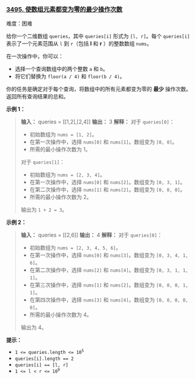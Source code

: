 ### [3495\. 使数组元素都变为零的最少操作次数](https://leetcode.cn/problems/minimum-operations-to-make-array-elements-zero/)

难度：困难

给你一个二维数组 `queries`，其中 `queries[i]` 形式为 `[l, r]`。每个 `queries[i]` 表示了一个元素范围从 `l` 到 `r`（包括 **l** 和 **r** ）的整数数组 `nums`。

在一次操作中，你可以：

- 选择一个查询数组中的两个整数 `a` 和 `b`。
- 将它们替换为 `floor(a / 4)` 和 `floor(b / 4)`。

你的任务是确定对于每个查询，将数组中的所有元素都变为零的 **最少** 操作次数。返回所有查询结果的总和。

**示例 1：**

> **输入：** queries = \[[1,2],[2,4]]
> **输出：** 3
> **解释：**
> 对于 `queries[0]`：
>
> - 初始数组为 `nums = [1, 2]`。
> - 在第一次操作中，选择 `nums[0]` 和 `nums[1]`。数组变为 `[0, 0]`。
> - 所需的最小操作次数为 $1$。
>
> 对于 `queries[1]`：
>
> - 初始数组为 `nums = [2, 3, 4]`。
> - 在第一次操作中，选择 `nums[0]` 和 `nums[2]`。数组变为 `[0, 3, 1]`。
> - 在第二次操作中，选择 `nums[1]` 和 `nums[2]`。数组变为 `[0, 0, 0]`。
> - 所需的最小操作次数为 $2$。
>
> 输出为 `1 + 2 = 3`。

**示例 2：**

> **输入：** queries = \[[2,6]]
> **输出：** 4
> **解释：**
> 对于 `queries[0]`：
>
> - 初始数组为 `nums = [2, 3, 4, 5, 6]`。
> - 在第一次操作中，选择 `nums[0]` 和 `nums[3]`。数组变为 `[0, 3, 4, 1, 6]`。
> - 在第二次操作中，选择 `nums[2]` 和 `nums[4]`。数组变为 `[0, 3, 1, 1, 1]`。
> - 在第三次操作中，选择 `nums[1]` 和 `nums[2]`。数组变为 `[0, 0, 0, 1, 1]`。
> - 在第四次操作中，选择 `nums[3]` 和 `nums[4]`。数组变为 `[0, 0, 0, 0, 0]`。
> - 所需的最小操作次数为 $4$。
>
> 输出为 $4$。

**提示：**

- <code>1 <= queries.length <= 10<sup>5</sup></code>
- `queries[i].length == 2`
- `queries[i] == [l, r]`
- <code>1 <= l < r <= 10<sup>9</sup></code>
